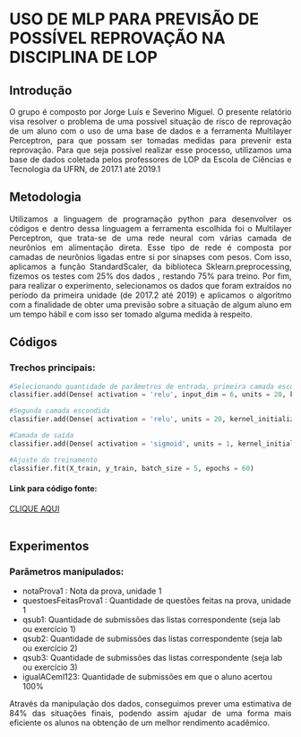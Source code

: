 # USO DE MLP PARA PREVISÃO DE POSSÍVEL REPROVAÇÃO NA DISCIPLINA DE LOP

## Introdução
<p align="justify">O grupo é composto por Jorge Luís e Severino Miguel.
O presente relatório visa resolver o problema de uma possível situação de risco de reprovação de um aluno com o uso de uma base de dados e a ferramenta Multilayer Perceptron, para que possam ser tomadas medidas para prevenir esta reprovação.
Para que seja possível realizar esse processo, utilizamos uma base de dados coletada pelos professores de LOP da Escola de Ciências e Tecnologia da UFRN, de 2017.1 até 2019.1<br></p>

## Metodologia
<p align="justify">Utilizamos a linguagem de programação python para desenvolver os códigos e dentro dessa linguagem a ferramenta escolhida foi o Multilayer Perceptron, que trata-se de uma rede neural com várias camada de neurônios em alimentação direta.
Esse tipo de rede é composta por camadas de neurônios ligadas entre si por sinapses com pesos. Com isso, aplicamos a função StandardScaler, da biblioteca Sklearn.preprocessing, fizemos os testes com 25% dos dados , restando 75% para treino. 
Por fim, para realizar o experimento, selecionamos os dados que foram extraídos no período da primeira unidade
(de 2017.2 até 2019)  e aplicamos o algoritmo com a finalidade de obter uma previsão sobre a situação de algum aluno em um tempo hábil e com isso ser tomado alguma medida à respeito.<br></p>

## Códigos<br>

### Trechos principais:

```py	
#Selecionando quantidade de parâmetros de entrada, primeira camada escondida
classifier.add(Dense( activation = 'relu', input_dim = 6, units = 20, kernel_initializer = 'uniform'))

#Segunda camada escondida
classifier.add(Dense( activation = 'relu', units = 20, kernel_initializer = 'uniform' ))

#Camada de saída
classifier.add(Dense( activation = 'sigmoid', units = 1, kernel_initializer = 'uniform'))”
```
```py
#Ajuste do treinamento
classifier.fit(X_train, y_train, batch_size = 5, epochs = 60)
```
  #### Link para código fonte:<br>
<a href='https://colab.research.google.com/drive/1uK15PU4GdH-D1PJSVrfk6O_REiD_G1Wj'>CLIQUE AQUI</a> <br><br>
 
 
 
## Experimentos
 
### Parâmetros manipulados:
* notaProva1 : Nota da prova, unidade 1
* questoesFeitasProva1 : Quantidade de questões feitas na prova, unidade 1 
* qsub1: Quantidade de submissões das listas correspondente (seja lab ou exercício 1)
* qsub2: Quantidade de submissões das listas correspondente (seja lab ou exercício 2)
* qsub3: Quantidade de submissões das listas correspondente (seja lab ou exercício 3)
* igualACeml123: Quantidade de submissões em que o aluno acertou 100%
 
 
<p align="justify">Através da manipulação dos dados, conseguimos prever uma estimativa de 84% das situações finais, podendo assim ajudar de uma forma mais eficiente os alunos na obtenção de um melhor rendimento acadêmico.</p>
